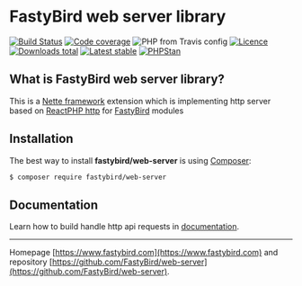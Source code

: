 # FastyBird web server library

[![Build Status](https://img.shields.io/travis/FastyBird/web-server.svg?style=flat-square)](https://travis-ci.com/FastyBird/web-server)
[![Code coverage](https://img.shields.io/coveralls/FastyBird/web-server.svg?style=flat-square)](https://coveralls.io/r/FastyBird/web-server)
![PHP from Travis config](https://img.shields.io/travis/php-v/fastybird/web-server?style=flat-square)
[![Licence](https://img.shields.io/packagist/l/FastyBird/web-server.svg?style=flat-square)](https://packagist.org/packages/FastyBird/web-server)
[![Downloads total](https://img.shields.io/packagist/dt/FastyBird/web-server.svg?style=flat-square)](https://packagist.org/packages/FastyBird/web-server)
[![Latest stable](https://img.shields.io/packagist/v/FastyBird/web-server.svg?style=flat-square)](https://packagist.org/packages/FastyBird/web-server)
[![PHPStan](https://img.shields.io/badge/PHPStan-enabled-brightgreen.svg?style=flat-square)](https://github.com/phpstan/phpstan)

## What is FastyBird web server library?

This is a [Nette framework](https://nette.org) extension which is implementing http server based on [ReactPHP http](https://github.com/reactphp/http) for [FastyBird](https://www.fastybird.com) modules

## Installation

The best way to install **fastybird/web-server** is using [Composer](http://getcomposer.org/):

```sh
$ composer require fastybird/web-server
```

## Documentation

Learn how to build handle http api requests in [documentation](https://github.com/FastyBird/web-server/blob/master/docs/en/index.md).

***
Homepage [https://www.fastybird.com](https://www.fastybird.com) and repository [https://github.com/FastyBird/web-server](https://github.com/FastyBird/web-server).

